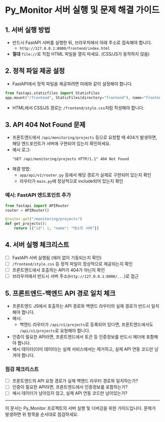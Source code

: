 # Py_Monitor 서버 실행 및 문제 해결 가이드

## 1. 서버 실행 방법

- 반드시 FastAPI 서버를 실행한 뒤, 브라우저에서 아래 주소로 접속해야 합니다.
  - `http://127.0.0.1:8000/frontend/index.html`
- **절대** `file://`로 직접 HTML 파일을 열지 마세요. (CSS/JS가 동작하지 않음)

## 2. 정적 파일 제공 설정

- FastAPI에서 정적 파일을 제공하려면 아래와 같이 설정해야 합니다.

```python
from fastapi.staticfiles import StaticFiles
app.mount("/frontend", StaticFiles(directory="frontend"), name="frontend")
```

- HTML에서 CSS/JS 경로는 `/frontend/style.css`처럼 작성해야 합니다.

## 3. API 404 Not Found 문제

- 프론트엔드에서 `/api/monitoring/projects` 등으로 요청할 때 404가 발생하면, 해당 엔드포인트가 서버에 구현되어 있는지 확인하세요.
- 예시 로그:
  ```
  "GET /api/monitoring/projects HTTP/1.1" 404 Not Found
  ```
- 해결 방법:
  - `app/api/v1/router.py` 등에서 해당 경로가 실제로 구현되어 있는지 확인
  - 라우터가 `main.py`에 정상적으로 include되어 있는지 확인

### 예시: FastAPI 엔드포인트 추가
```python
from fastapi import APIRouter
router = APIRouter()

@router.get("/monitoring/projects")
def get_projects():
    return [{"id": 1, "name": "테스트 서버"}]
```

## 4. 서버 실행 체크리스트

- [ ] FastAPI 서버 실행됨 (에러 없이 기동되는지 확인)
- [ ] `/frontend/style.css` 등 정적 파일이 정상적으로 제공되는지 확인
- [ ] 프론트엔드에서 호출하는 API가 404가 아닌지 확인
- [ ] 브라우저에서 반드시 서버 주소(`http://127.0.0.1:8000/...`)로 접근

## 5. 프론트엔드-백엔드 API 경로 일치 체크

- 프론트엔드 JS에서 호출하는 API 경로와 백엔드 라우터의 실제 경로가 반드시 일치해야 합니다.
- 예시:
  - 백엔드 라우터가 `/api/v1/projects`로 등록되어 있다면, 프론트엔드에서도 `/api/v1/projects`로 요청해야 합니다.
- 인증이 필요한 API라면, 프론트엔드에서 토큰 등 인증정보를 반드시 헤더에 포함해야 합니다.
- 예시 데이터(더미 데이터)는 실제 서비스에서는 제거하고, 실제 API 연동 코드만 남겨야 합니다.

### 점검 체크리스트
- [ ] 프론트엔드의 API 요청 경로가 실제 백엔드 라우터 경로와 일치하는가?
- [ ] 인증이 필요한 API라면, 프론트엔드에서 인증정보를 포함하는가?
- [ ] 예시 데이터가 남아있지 않고, 실제 API 연동 코드만 남아있는가?

---

이 문서는 Py_Monitor 프로젝트의 서버 실행 및 디버깅을 위한 가이드입니다. 문제가 발생하면 위 항목을 순서대로 점검하세요. 